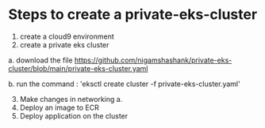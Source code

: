 # Steps to create a private-eks-cluster

1. create a cloud9 environment
2. create a private eks cluster

  a. download the file https://github.com/nigamshashank/private-eks-cluster/blob/main/private-eks-cluster.yaml
  
  b. run the command : 'eksctl create cluster -f private-eks-cluster.yaml'
  
3. Make changes in networking
  a.  
4. Deploy an image to ECR 
5. Deploy application on the cluster

